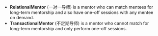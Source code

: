 - **RelationalMentor** (一对一导师) is a mentor who can match mentees for long-term mentorship and also have one-off sessions with any mentee on demand.
- **TransactionalMentor** (不定期导师) is a mentor who cannot match for long-term mentorship and only perform one-off sessions.
